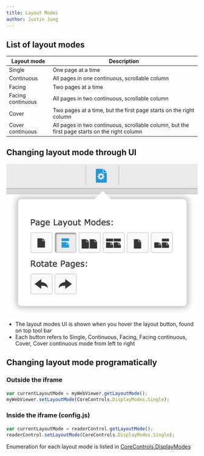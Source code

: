 ```yaml
---
title: Layout Modes
author: Justin Jung
---
```


## List of layout modes

Layout mode | Description
---|---
Single | One page at a time
Continuous | All pages in one continuous, scrollable column
Facing | Two pages at a time
Facing continuous | All pages in two continuous, scrollable column
Cover | Two pages at a time, but the first page starts on the right column
Cover continuous | All pages in two continuous, scrollable column, but the first page starts on the right column

## Changing layout mode through UI

![Layout modes UI](../img/layout-modes-and-rotate-ui.png)

- The layout modes UI is shown when you hover the layout button, found on top tool bar
- Each button refers to Single, Continuous, Facing, Facing continuous, Cover, Cover continuous mode from left to right

## Changing layout mode programatically

### Outside the iframe

```js
var currentLayoutMode = myWebViewer.getLayoutMode();
myWebViewer.setLayoutMode(CoreControls.DisplayModes.Single);
```

### Inside the iframe (config.js)

```js
var currentLayoutMode = readerControl.getLayoutMode();
readerControl.setLayoutMode(CoreControls.DisplayModes.Single);
```

Enumeration for each layout mode is listed in [CoreControls.DisplayModes](#)